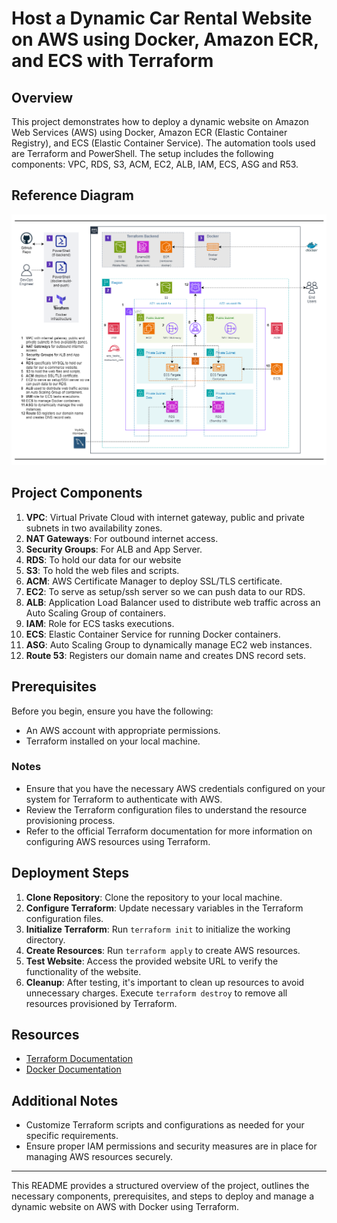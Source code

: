 # Host a Dynamic Car Rental Website on AWS using Docker, Amazon ECR, and ECS with Terraform

## Overview

This project demonstrates how to deploy a dynamic website on Amazon Web Services (AWS) using Docker, Amazon ECR (Elastic Container Registry), and ECS (Elastic Container Service). The automation tools used are Terraform and PowerShell. The setup includes the following components: VPC, RDS, S3, ACM, EC2, ALB, IAM, ECS, ASG and R53.

## Reference Diagram

![Reference Diagram](images/Deploy-a-Dynamic-Web-App-on-AWS-with-Docker-ECR-and-ECS.png)

## Project Components

1. **VPC**: Virtual Private Cloud with internet gateway, public and private subnets in two availability zones.
2. **NAT Gateways**: For outbound internet access.
3. **Security Groups**: For ALB and App Server.
4. **RDS**: To hold our data for our website
5. **S3**: To hold the web files and scripts.
6. **ACM**: AWS Certificate Manager to deploy SSL/TLS certificate.
7. **EC2**: To serve as setup/ssh server so we can push data to our RDS.
8. **ALB**: Application Load Balancer used to distribute web traffic across an Auto Scaling Group of containers.
9. **IAM**: Role for ECS tasks executions.
10. **ECS**: Elastic Container Service for running Docker containers.
11. **ASG**: Auto Scaling Group to dynamically manage EC2 web instances.
12. **Route 53**: Registers our domain name and creates DNS record sets.

## Prerequisites

Before you begin, ensure you have the following:

- An AWS account with appropriate permissions.
- Terraform installed on your local machine.

### Notes

- Ensure that you have the necessary AWS credentials configured on your system for Terraform to authenticate with AWS.
- Review the Terraform configuration files to understand the resource provisioning process.
- Refer to the official Terraform documentation for more information on configuring AWS resources using Terraform.

## Deployment Steps

1. **Clone Repository**: Clone the repository to your local machine.
2. **Configure Terraform**: Update necessary variables in the Terraform configuration files.
3. **Initialize Terraform**: Run `terraform init` to initialize the working directory.
4. **Create Resources**: Run `terraform apply` to create AWS resources.
5. **Test Website**: Access the provided website URL to verify the functionality of the website.
6. **Cleanup**: After testing, it's important to clean up resources to avoid unnecessary charges. Execute `terraform destroy` to remove all resources provisioned by Terraform.

## Resources

- [Terraform Documentation](https://www.terraform.io/docs/index.html)
- [Docker Documentation](https://docs.docker.com/get-started/)

## Additional Notes

- Customize Terraform scripts and configurations as needed for your specific requirements.
- Ensure proper IAM permissions and security measures are in place for managing AWS resources securely.

---

This README provides a structured overview of the project, outlines the necessary components, prerequisites, and steps to deploy and manage a dynamic website on AWS with Docker using Terraform.